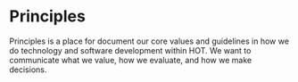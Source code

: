 # Principles

Principles is a place for document our core values and guidelines in how we do technology and software development within HOT. We want to communicate what we value, how we evaluate, and how we make decisions.
